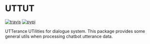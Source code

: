 # UTTUT

[![travis][travis-image]][travis-url]
[![pypi][pypi-image]][pypi-url]

[travis-image]: https://img.shields.io/travis/Yoctol/uttut.svg?style=flat
[travis-url]: https://travis-ci.org/Yoctol/uttut
[pypi-image]: https://img.shields.io/pypi/v/uttut.svg?style=flat
[pypi-url]: https://pypi.python.org/pypi/uttut

UTTerance UTilities for dialogue system. This package provides some general utils when processing chatbot utterance data.
